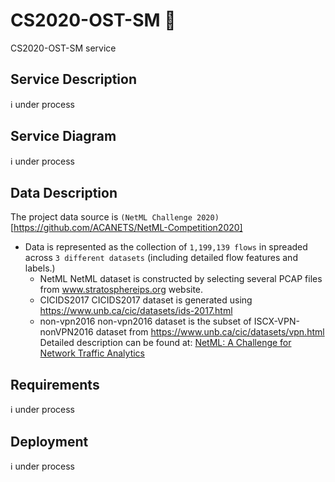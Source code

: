 # CS2020-OST-SM :construction: 
CS2020-OST-SM service


## Service Description
:information_source: under process

## Service Diagram 
:information_source: under process


## Data Description
The project data source is `(NetML Challenge 2020)`[https://github.com/ACANETS/NetML-Competition2020]
- Data is represented as the collection of  `1,199,139 flows` in spreaded across `3 different datasets` (including detailed flow features and labels.)
    - NetML
      NetML dataset is constructed by selecting several PCAP files from www.stratosphereips.org website.
    - CICIDS2017
      CICIDS2017 dataset is generated using https://www.unb.ca/cic/datasets/ids-2017.html
    - non-vpn2016
       non-vpn2016 dataset is the subset of ISCX-VPN-nonVPN2016 dataset from https://www.unb.ca/cic/datasets/vpn.html
       Detailed description can be found at: [NetML: A Challenge for Network Traffic Analytics](https://arxiv.org/abs/2004.13006)

## Requirements
:information_source: under process

## Deployment
 :information_source: under process
